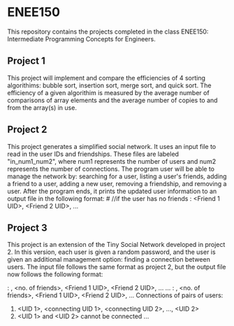 # ENEE150
This repository contains the projects completed in the class ENEE150: Intermediate Programming Concepts for Engineers.

## Project 1
This project will implement and compare the efficiencies of 4 sorting algorithims: bubble sort, insertion sort, merge sort, and quick sort.
The efficiency of a given algorithim is measured by the average number of comparisons of array elements and the average number of copies to and from the array(s) in use.

## Project 2
This project generates a simplified social network. It uses an input file to read in the user IDs and friendships. These files are labeled "in_num1_num2", where num1
represents the number of users and num2 represents the number of connections. The program user will be able to manage the network by: searching for a user, 
listing a user's friends, adding a friend to a user, adding a new user, removing a friendship, and removing a user. After the program ends, it prints the updated user 
information to an output file in the following format:
<UID># //if the user has no friends
<UID>: <Friend 1 UID>, <Friend 2 UID>, ... 

## Project 3
This project is an extension of the Tiny Social Network developed in project 2. In this version, each user is given a random password, and the user is given an additional
management option: finding a connection between users. The input file follows the same format as project 2, but the output file now follows the following format:
  
<UID>: <password>, <no. of friends>, <Friend 1 UID>, <Friend 2 UID>, ...
  ...
<UID>: <password>, <no. of friends>, <Friend 1 UID>, <Friend 2 UID>, ...
Connections of pairs of users:
1. <UID 1>, <connecting UID 1>, <connecting UID 2>, ..., <UID 2>
2. <UID 1> and <UID 2> cannot be connected
  ...
